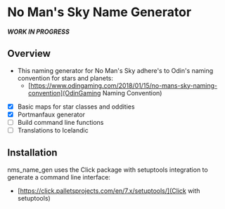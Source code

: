 # No Man's Sky Name Generator

***WORK IN PROGRESS***

## Overview

* This naming generator for No Man's Sky adhere's to Odin's naming convention for stars and planets:
  * [https://www.odingaming.com/2018/01/15/no-mans-sky-naming-convention](OdinGaming Naming Convention)

* [x] Basic maps for star classes and oddities
* [x] Portmanfaux generator
* [ ] Build command line functions
* [ ] Translations to Icelandic

## Installation

nms_name_gen uses the Click package with setuptools integration to generate a command line interface:
* [https://click.palletsprojects.com/en/7.x/setuptools/](Click with setuptools)

